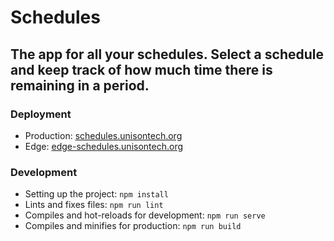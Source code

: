 # Schedules
## The app for all your schedules. Select a schedule and keep track of how much time there is remaining in a period.

### Deployment
- Production: [schedules.unisontech.org](https://schedules.unisontech.org)
- Edge: [edge-schedules.unisontech.org](https://edge-schedules.unisontech.org)

### Development
- Setting up the project: `npm install`
- Lints and fixes files: `npm run lint`
- Compiles and hot-reloads for development: `npm run serve`
- Compiles and minifies for production: `npm run build`
